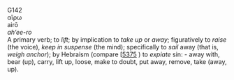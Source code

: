 <body>
  <p>G142<br>  αἴρω  <br> airō  <br><i>ah‘ee-ro </i><br>A primary verb; to <i>lift</i>; by implication to <i>take</i> <i>up</i> or <i>away</i>; figuratively to <i>raise</i> (the voice), <i>keep</i> <i>in</i> <i>suspense</i> (the mind); specifically to <i>sail</i> away (that is, <i>weigh</i> <i>anchor</i>); by Hebraism (compare [<a href="h5375.htm">5375</a> ) to <i>expiate</i> sin: - away with, bear (up), carry, lift up, loose, make to doubt, put away, remove, take (away, up).<br></p>
 </body>